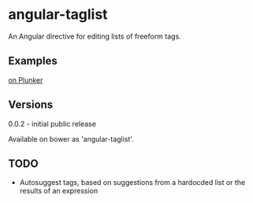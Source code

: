 angular-taglist
===============

An Angular directive for editing lists of freeform tags.

Examples
--------
[on Plunker](http://plnkr.co/edit/0vzZsn70SGQkIKKZoVEP?p=preview)

Versions
--------
0.0.2 - initial public release

Available on bower as 'angular-taglist'.

TODO
----
* Autosuggest tags, based on suggestions from a hardocded list or the results of an expression
